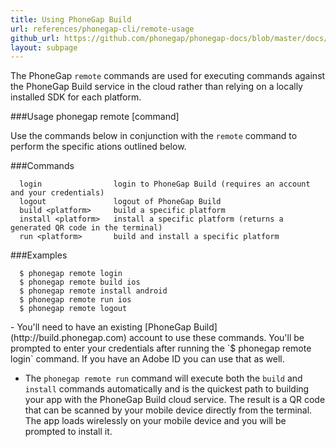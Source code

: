 ```yaml
---
title: Using PhoneGap Build
url: references/phonegap-cli/remote-usage
github_url: https://github.com/phonegap/phonegap-docs/blob/master/docs/references/phonegap-cli/remote-usage.html.md
layout: subpage
---
```


The PhoneGap `remote` commands are used for executing commands against the PhoneGap Build service in the cloud rather than relying on a locally 
installed SDK for each platform. 

###Usage 
      phonegap remote [command]

Use the commands below in conjunction with the `remote` command to perform the specific ations outlined below.    

###Commands

      login                login to PhoneGap Build (requires an account and your credentials)
      logout               logout of PhoneGap Build
      build <platform>     build a specific platform
      install <platform>   install a specific platform (returns a generated QR code in the terminal)
      run <platform>       build and install a specific platform

###Examples

      $ phonegap remote login
      $ phonegap remote build ios
      $ phonegap remote install android
      $ phonegap remote run ios
      $ phonegap remote logout
  

<div class="alert--info">
- You'll need to have an existing [PhoneGap Build](http://build.phonegap.com) account to use these commands. You'll be prompted to enter your credentials after running the 
`$ phonegap remote login` command. If you have an Adobe ID you can use that as well.  

- The `phonegap remote run` command will execute both the `build` and `install` commands automatically and is the quickest path to building your app
 with the PhoneGap Build cloud service. The result is a QR code that can be scanned by your mobile device directly from the terminal. The app 
 loads wirelessly on your mobile device and you will be prompted to install it. 
</div>